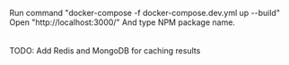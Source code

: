 Run command "docker-compose -f docker-compose.dev.yml up --build" <br />
Open "http://localhost:3000/" And type NPM package name. <br />
<br /><br />
TODO: Add Redis and MongoDB for caching results